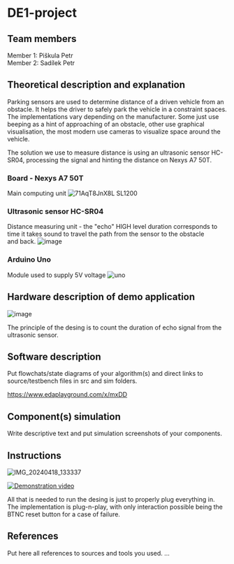 # DE1-project
## Team members
Member 1: Piškula Petr <br>
Member 2: Sadílek Petr <br>


## Theoretical description and explanation
Parking sensors are used to determine distance of a driven vehicle from an obstacle. It helps the driver to safely park the vehicle in a constraint spaces. The implementations vary depending on the manufacturer. Some just use beeping as a hint of approaching of an obstacle, other use graphical visualisation, the most modern use cameras to visualize space around the vehicle.

The solution we use to measure distance is using an ultrasonic sensor HC-SR04, processing the signal and hinting the distance on Nexys A7 50T. <br>
### Board - Nexys A7 50T <br>
Main computing unit
![71AqT8JnX8L _SL1200_](https://github.com/404Sada/DE1-project/assets/165081418/67521a6f-28e0-482c-bca0-f23695782674)

### Ultrasonic sensor HC-SR04 <br>
Distance measuring unit - the "echo" HIGH level duration corresponds to time it takes sound to travel the path from the sensor to the obstacle <br>
and back.
![image](https://github.com/404Sada/DE1-project/assets/165081418/ecc7565a-74bc-4a62-b3e5-02c0126ec0f5)

### Arduino Uno <br>
Module used to supply 5V voltage
![uno](https://github.com/404Sada/DE1-project/assets/165081418/145b6cf9-d443-4fd2-a091-32dee3a8dc93)



## Hardware description of demo application
![image](https://github.com/404Sada/DE1-project/assets/165081418/bc8e02c2-bf69-4fb2-ab2c-92fd278ee579)

The principle of the desing is to count the duration of echo signal from the ultrasonic sensor. 


## Software description
Put flowchats/state diagrams of your algorithm(s) and direct links to source/testbench files in src and sim folders.

https://www.edaplayground.com/x/mxDD

## Component(s) simulation

Write descriptive text and put simulation screenshots of your components.

## Instructions
![IMG_20240418_133337](https://github.com/404Sada/DE1-project/assets/165081418/ba82e8d2-199a-4d60-abba-9fb0b2f06111)

[![Demonstration video](https://img.youtube.com/vi/YOUTUBE_VIDEO_ID_HERE/0.jpg)](https://www.youtube.com/watch?v=Bn0FmMMkb_M)

All that is needed to run the desing is just to properly plug everything in. The implementation is plug-n-play, with only interaction possible being the BTNC reset button for a case of failure.

## References
Put here all references to sources and tools you used.
...
